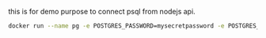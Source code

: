 this is for demo purpose to connect psql from nodejs api.

```bash
docker run --name pg -e POSTGRES_PASSWORD=mysecretpassword -e POSTGRES_USER=jino -e POSTGRES_DB=jino -p 5432:5432 -d postgres
```